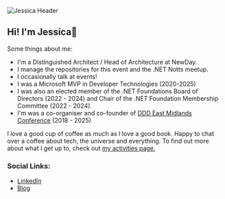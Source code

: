 ![Jessica Header](https://res.cloudinary.com/dsfcrod4r/image/upload/v1692627115/plainheader_jess_rstdxm.jpg)

## Hi! I'm Jessica👋

Some things about me:

- I'm a Distinguished Architect / Head of Architecture at NewDay.
- I manage the repositories for this event and the .NET Notts meetup.
- I occasionally talk at events!
- I was a Microsoft MVP in Developer Technologies (2020-2025)
- I was also an elected member of the .NET Foundations Board of Directors (2022 - 2024) and Chair of the .NET Foundation Membership Committee (2022 - 2024).
- I'm was a co-organiser and co-founder of [DDD East Midlands Conference](https://dddeastmidlands.com/) (2018 - 2025)

I love a good cup of coffee as much as I love a good book. Happy to chat over a coffee about tech, the universe and everything. 
To find out more about what I get up to, check out [my activities page.](https://jessicabrentnall.co.uk/activity/)

### Social Links:

- [LinkedIn](https://www.linkedin.com/in/jessica-brentnall/)
- [Blog](https://jessicabrentnall.co.uk/)
